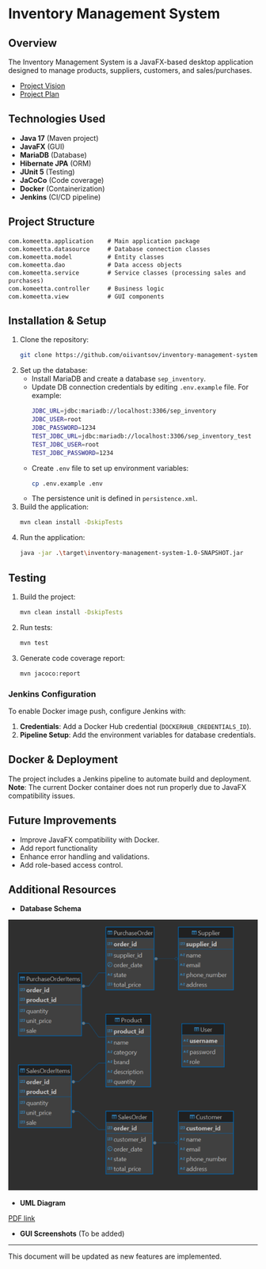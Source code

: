 # Inventory Management System

## Overview
The Inventory Management System is a JavaFX-based desktop application designed to manage products, suppliers, customers, and sales/purchases.

- [Project Vision](documents/komeetta_product_vision.pdf)
- [Project Plan](documents/komeetta_project_plan.pdf)

## Technologies Used
- **Java 17** (Maven project)
- **JavaFX** (GUI)
- **MariaDB** (Database)
- **Hibernate JPA** (ORM)
- **JUnit 5** (Testing)
- **JaCoCo** (Code coverage)
- **Docker** (Containerization)
- **Jenkins** (CI/CD pipeline)

## Project Structure
```
com.komeetta.application    # Main application package
com.komeetta.datasource     # Database connection classes
com.komeetta.model          # Entity classes
com.komeetta.dao            # Data access objects
com.komeetta.service        # Service classes (processing sales and purchases)
com.komeetta.controller     # Business logic
com.komeetta.view           # GUI components
```

## Installation & Setup
1. Clone the repository:
   ```sh
   git clone https://github.com/oiivantsov/inventory-management-system.git
   ```
2. Set up the database:
    - Install MariaDB and create a database `sep_inventory`.
    - Update DB connection credentials by editing `.env.example` file. For example:
      ```sh
      JDBC_URL=jdbc:mariadb://localhost:3306/sep_inventory
      JDBC_USER=root
      JDBC_PASSWORD=1234
      TEST_JDBC_URL=jdbc:mariadb://localhost:3306/sep_inventory_test
      TEST_JDBC_USER=root
      TEST_JDBC_PASSWORD=1234
      ```
    - Create `.env` file to set up environment variables:
      ```sh
      cp .env.example .env
      ```
    - The persistence unit is defined in `persistence.xml`.
3. Build the application:
   ```sh
   mvn clean install -DskipTests
   ```
4. Run the application:
   ```sh
   java -jar .\target\inventory-management-system-1.0-SNAPSHOT.jar
   ```

## Testing
1. Build the project:
   ```sh
   mvn clean install -DskipTests
   ```
2. Run tests:
   ```sh
   mvn test
   ```
3. Generate code coverage report:
   ```sh
   mvn jacoco:report
   ```

### Jenkins Configuration
To enable Docker image push, configure Jenkins with:
1. **Credentials**: Add a Docker Hub credential (`DOCKERHUB_CREDENTIALS_ID`).
2. **Pipeline Setup**: Add the environment variables for database credentials.

## Docker & Deployment
The project includes a Jenkins pipeline to automate build and deployment.
**Note**: The current Docker container does not run properly due to JavaFX compatibility issues.

## Future Improvements
- Improve JavaFX compatibility with Docker.
- Add report functionality
- Enhance error handling and validations.
- Add role-based access control.

## Additional Resources
- **Database Schema**

![alt text](documents/db_schema.webp)

- **UML Diagram**

[PDF link](documents/uml_v1.pdf)

- **GUI Screenshots** (To be added)

---
This document will be updated as new features are implemented.

